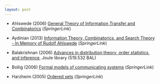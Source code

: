 ```yaml
---
layout: post
---
```

- Ahlswede (2006) [General Theory of Information Transfer and Combinatorics](http://link.springer.com/book/10.1007%2F11889342) (_SpringerLink_)

- Aydinian (2013) [Information Theory, Combinatorics, and Search Theory - In Memory of Rudolf Ahlswede](http://link.springer.com/book/10.1007%2F978-3-642-36899-8) (_SpringerLink_)

- Balakrishnan (2006) [Advances in distribution theory, order statistics, and inference](http://man-fe.hosted.exlibrisgroup.com/primo_library/libweb/action/display.do?frbrVersion=2&tabs=requestTab&ct=display&fn=search&doc=44MAN_ALMA_DS21157919010001631), Joule library (519.532 BAL)

- Bollig (2006) [Formal models of communicating systems](link.springer.com/book/10.1007%2F3-540-32923-4) (_SpringerLink_)

- Harzheim (2005) [Ordered sets](link.springer.com/book/10.1007%2Fb104891) (_SpringerLink_)


<!--
- - -

NB: 

```js
document.querySelectorAll('toc-item chapter-item p.title')
Array.from(document.querySelectorAll('a'), s => ({name: s.textContent, url: s.href}))
```
-->